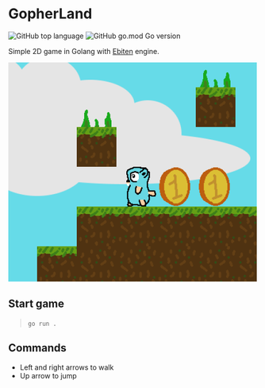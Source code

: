 # GopherLand

![GitHub top language](https://img.shields.io/github/languages/top/MarioVieilledent/GopherLand)
![GitHub go.mod Go version](https://img.shields.io/github/go-mod/go-version/MarioVieilledent/GopherLand)

Simple 2D game in Golang with [Ebiten](https://ebiten.org/) engine.

![Game image](GopherLandIpage.png)

## Start game
> `go run .`

## Commands

- Left and right arrows to walk
- Up arrow to jump
